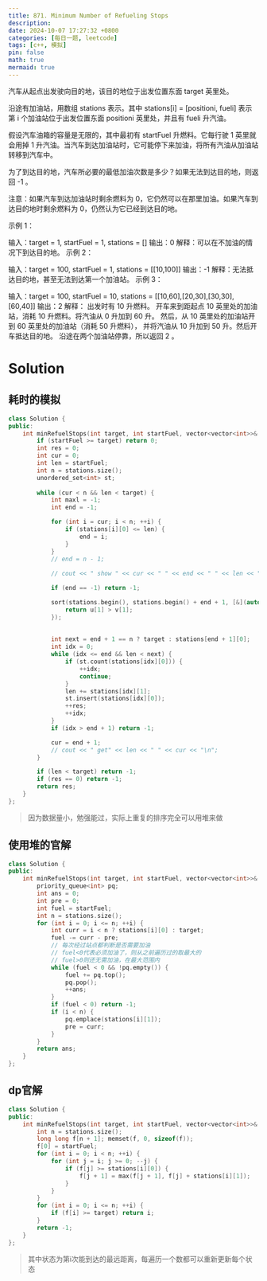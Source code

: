 ```yaml
---
title: 871. Minimum Number of Refueling Stops
description: 
date: 2024-10-07 17:27:32 +0800
categories: [每日一题, leetcode]
tags: [c++, 模拟]
pin: false
math: true
mermaid: true
---
```


汽车从起点出发驶向目的地，该目的地位于出发位置东面 target 英里处。

沿途有加油站，用数组 stations 表示。其中 stations[i] = [positioni, fueli] 表示第 i 个加油站位于出发位置东面 positioni 英里处，并且有 fueli 升汽油。

假设汽车油箱的容量是无限的，其中最初有 startFuel 升燃料。它每行驶 1 英里就会用掉 1 升汽油。当汽车到达加油站时，它可能停下来加油，将所有汽油从加油站转移到汽车中。

为了到达目的地，汽车所必要的最低加油次数是多少？如果无法到达目的地，则返回 -1 。

注意：如果汽车到达加油站时剩余燃料为 0，它仍然可以在那里加油。如果汽车到达目的地时剩余燃料为 0，仍然认为它已经到达目的地。

 

示例 1：

输入：target = 1, startFuel = 1, stations = []
输出：0
解释：可以在不加油的情况下到达目的地。
示例 2：

输入：target = 100, startFuel = 1, stations = [[10,100]]
输出：-1
解释：无法抵达目的地，甚至无法到达第一个加油站。
示例 3：

输入：target = 100, startFuel = 10, stations = [[10,60],[20,30],[30,30],[60,40]]
输出：2
解释：
出发时有 10 升燃料。
开车来到距起点 10 英里处的加油站，消耗 10 升燃料。将汽油从 0 升加到 60 升。
然后，从 10 英里处的加油站开到 60 英里处的加油站（消耗 50 升燃料），
并将汽油从 10 升加到 50 升。然后开车抵达目的地。
沿途在两个加油站停靠，所以返回 2 。

# Solution

## 耗时的模拟

```cpp
class Solution {
public:
    int minRefuelStops(int target, int startFuel, vector<vector<int>>& stations) {
        if (startFuel >= target) return 0;
        int res = 0;
        int cur = 0;
        int len = startFuel;
        int n = stations.size();
        unordered_set<int> st;
        
        while (cur < n && len < target) {
            int maxl = -1;
            int end = -1;

            for (int i = cur; i < n; ++i) {
                if (stations[i][0] <= len) {
                    end = i;
                }
            }
            // end = n - 1;
            
            // cout << " show " << cur << " " << end << " " << len << "\n";

            if (end == -1) return -1;

            sort(stations.begin(), stations.begin() + end + 1, [&](auto u, auto v) {
                return u[1] > v[1];
            });
            
  
            int next = end + 1 == n ? target : stations[end + 1][0];
            int idx = 0;
            while (idx <= end && len < next) {
                if (st.count(stations[idx][0])) {
                    ++idx;
                    continue;
                }
                len += stations[idx][1];
                st.insert(stations[idx][0]);
                ++res;
                ++idx;
            }
            if (idx > end + 1) return -1;

            cur = end + 1;
            // cout << " get" << len << " " << cur << "\n";
        }

        if (len < target) return -1;
        if (res == 0) return -1;
        return res;
    }
};
```
 > 因为数据量小，勉强能过，实际上重复的排序完全可以用堆来做


## 使用堆的官解

```cpp
class Solution {
public:
    int minRefuelStops(int target, int startFuel, vector<vector<int>>& stations) {
        priority_queue<int> pq;
        int ans = 0;
        int pre = 0;
        int fuel = startFuel;
        int n = stations.size();
        for (int i = 0; i <= n; ++i) {
            int curr = i < n ? stations[i][0] : target;
            fuel -= curr - pre;
            // 每次经过站点都判断是否需要加油
            // fuel<0代表必须加油了，则从之前遍历过的取最大的
            // fuel>0则还无需加油，在最大范围内
            while (fuel < 0 && !pq.empty()) {
                fuel += pq.top();
                pq.pop();
                ++ans;
            }
            if (fuel < 0) return -1;
            if (i < n) {
                pq.emplace(stations[i][1]);
                pre = curr;
            }
        }
        return ans;
    }
};
```

## dp官解

```cpp
class Solution {
public:
    int minRefuelStops(int target, int startFuel, vector<vector<int>>& stations) {
        int n = stations.size();
        long long f[n + 1]; memset(f, 0, sizeof(f));
        f[0] = startFuel;
        for (int i = 0; i < n; ++i) {
            for (int j = i; j >= 0; --j) {
                if (f[j] >= stations[i][0]) {
                    f[j + 1] = max(f[j + 1], f[j] + stations[i][1]);
                }
            }
        }
        for (int i = 0; i <= n; ++i) {
            if (f[i] >= target) return i;
        }
        return -1;
    }
};
```

> 其中状态为第i次能到达的最远距离，每遍历一个数都可以重新更新每个状态